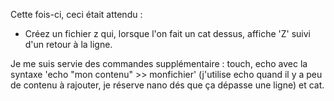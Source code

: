 Cette fois-ci, ceci était attendu :
 - Créez un fichier z qui, lorsque l'on fait un cat dessus, affiche 'Z' suivi d'un retour à la ligne.

Je me suis servie des commandes supplémentaire : touch, echo avec la syntaxe 'echo "mon contenu" >> monfichier' (j'utilise echo quand il y a peu de contenu à rajouter, je réserve nano dés que ça dépasse une ligne) et cat.